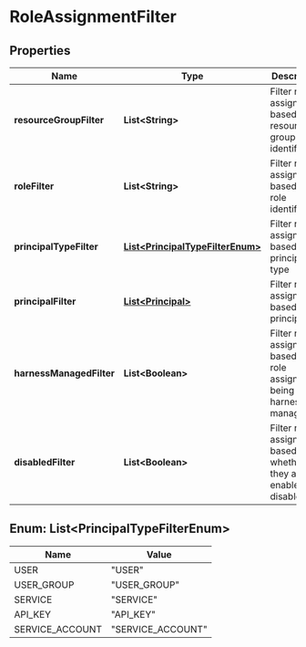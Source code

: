 # RoleAssignmentFilter

## Properties
Name | Type | Description | Notes
------------ | ------------- | ------------- | -------------
**resourceGroupFilter** | **List&lt;String&gt;** | Filter role assignments based on resource group identifiers |  [optional]
**roleFilter** | **List&lt;String&gt;** | Filter role assignments based on role identifiers |  [optional]
**principalTypeFilter** | [**List&lt;PrincipalTypeFilterEnum&gt;**](#List&lt;PrincipalTypeFilterEnum&gt;) | Filter role assignments based on principal type |  [optional]
**principalFilter** | [**List&lt;Principal&gt;**](Principal.md) | Filter role assignments based on principals |  [optional]
**harnessManagedFilter** | **List&lt;Boolean&gt;** | Filter role assignments based on role assignments being harness managed |  [optional]
**disabledFilter** | **List&lt;Boolean&gt;** | Filter role assignments based on whether they are enabled or disabled |  [optional]

<a name="List<PrincipalTypeFilterEnum>"></a>
## Enum: List&lt;PrincipalTypeFilterEnum&gt;
Name | Value
---- | -----
USER | &quot;USER&quot;
USER_GROUP | &quot;USER_GROUP&quot;
SERVICE | &quot;SERVICE&quot;
API_KEY | &quot;API_KEY&quot;
SERVICE_ACCOUNT | &quot;SERVICE_ACCOUNT&quot;
